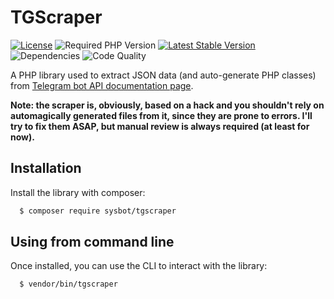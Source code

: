 # TGScraper

[![License](http://poser.pugx.org/sysbot/tgscraper/license)](https://packagist.org/packages/sysbot/tgscraper)
![Required PHP Version](https://img.shields.io/badge/php-%E2%89%A58.0-brightgreen)
[![Latest Stable Version](http://poser.pugx.org/sysbot/tgscraper/v)](https://packagist.org/packages/sysbot/tgscraper)
![Dependencies](https://img.shields.io/librariesio/github/Sysbot-org/tgscraper)
![Code Quality](https://img.shields.io/scrutinizer/quality/g/Sysbot-org/tgscraper)

A PHP library used to extract JSON data (and auto-generate PHP classes)
from [Telegram bot API documentation page](https://core.telegram.org/bots/api).

**Note: the scraper is, obviously, based on a hack and you shouldn't rely on automagically generated files from it,
since they are prone to errors. I'll try to fix them ASAP, but manual review is always required (at least for now).**

## Installation

Install the library with composer:

```bash 
  $ composer require sysbot/tgscraper
```

## Using from command line

Once installed, you can use the CLI to interact with the library:

```bash 
  $ vendor/bin/tgscraper
```